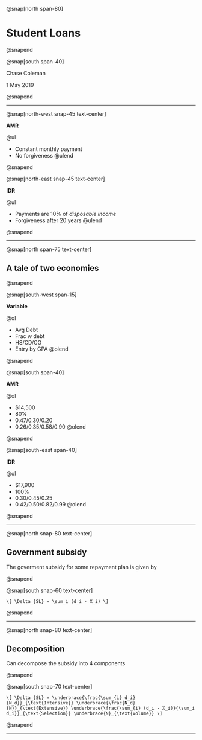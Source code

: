 @snap[north span-80]

# Student Loans

@snapend

@snap[south span-40]

Chase Coleman

1 May 2019

@snapend

---

@snap[north-west snap-45 text-center]

**AMR**

@ul
- Constant monthly payment
- No forgiveness
@ulend

@snapend

@snap[north-east snap-45 text-center]

**IDR**

@ul
- Payments are 10% of _disposable income_
- Forgiveness after 20 years
@ulend

@snapend

---

@snap[north span-75 text-center]

## A tale of two economies

@snapend

@snap[south-west span-15]

**Variable**

@ol
- Avg Debt
- Frac w debt
- HS/CD/CG
- Entry by GPA
@olend

@snapend

@snap[south span-40]

**AMR**

@ol
- $14,500
- 80\%
- 0.47/0.30/0.20
- 0.26/0.35/0.58/0.90
@olend

@snapend

@snap[south-east span-40]

**IDR**

@ol
- $17,900
- 100\%
- 0.30/0.45/0.25
- 0.42/0.50/0.82/0.99
@olend

@snapend

---

@snap[north snap-80 text-center]

## Government subsidy

The goverment subsidy for some repayment plan is given by

@snapend

@snap[south snap-60 text-center]

`\[
  \Delta_{SL} = \sum_i (d_i - X_i)
\]`

@snapend

---

@snap[north snap-80 text-center]

## Decomposition

Can decompose the subsidy into 4 components

@snapend


@snap[south snap-70 text-center]

`\[
  \Delta_{SL} =
    \underbrace{\frac{\sum_{i} d_i}{N_d}}_{\text{Intensive}}
    \underbrace{\frac{N_d}{N}}_{\text{Extensive}}
    \underbrace{\frac{\sum_{i} (d_i - X_i)}{\sum_i d_i}}_{\text{Selection}}
    \underbrace{N}_{\text{Volume}}
\]`

@snapend

---

